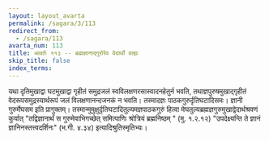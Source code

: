 ```yaml
---
layout: layout_avarta
permalink: /sagara/3/113
redirect_from:
  - /sagara/113
avarta_num: 113
title: आवर्तः ११३ -- ब्रह्मज्ञानाद्गुरोरेव वेदार्थो ग्राह्यः
skip_title: false
index_terms: 
---
```


यथा दृतिमुखाद्वा घटमुखाद्वा
गृहीतं समुद्रजलं स्वविलक्षणरसास्वादनहेतुर्न भवति, तथाज्ञपुरुषमुखाद्गृहीतं
वेदरूपसमुद्रस्यार्थरूपं जलं विलक्षणानन्दजनकं न भवति। तस्मादज्ञः पाठकगुरुर्दृतिघटादिसमः। ज्ञानी गुरुर्मेघसम इति प्रागुक्तम्। तस्मान्मुमुक्षुर्दृतिघटादितुल्यमज्ञपाठकगुरुं हित्वा मेघतुल्यब्रह्मज्ञगुरुमुखाद्वेदार्थश्रवणं कुर्यात् "तद्विज्ञानार्थं स
गुरुमेवाभिगच्छेत् समित्पाणिः श्रोत्रियं ब्रह्मनिष्ठम् " (मु. १.२.१२) "उपदेक्ष्यन्ति ते ज्ञानं ज्ञानिनस्तत्त्वदर्शिनः" (भ.गी. ४.३४) इत्यादिश्रुतिस्मृतिभ्यः।
